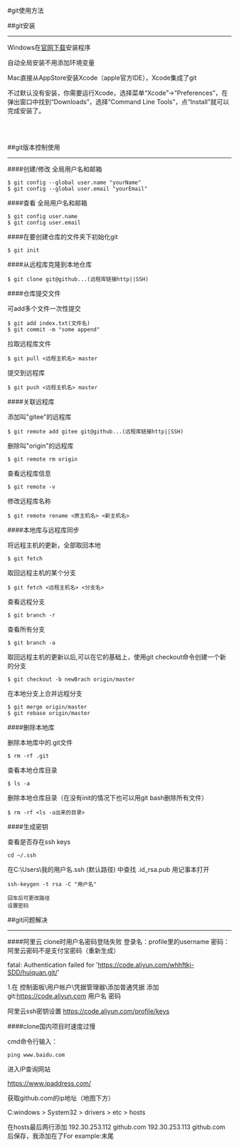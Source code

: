 #git使用方法

##git安装

---

Windows在[官网下载](https://git-scm.com/downloads)安装程序

自动全局安装不用添加环境变量

Mac直接从AppStore安装Xcode（apple官方IDE），Xcode集成了git

不过默认没有安装，你需要运行Xcode，选择菜单“Xcode”->“Preferences”，在弹出窗口中找到“Downloads”，选择“Command Line Tools”，点“Install”就可以完成安装了。

<br/>
<br/>


##git版本控制使用

---

####创建/修改 全局用户名和邮箱

    $ git config --global user.name "yourName"
    $ git config --global user.email "yourEmail"
    
####查看 全局用户名和邮箱

    $ git config user.name
    $ git config user.email
    
####在要创建仓库的文件夹下初始化git

    $ git init
    
####从远程库克隆到本地仓库

    $ git clone git@github...(远程库链接http||SSH)
    
####仓库提交文件

可add多个文件一次性提交

    $ git add index.txt(文件名)
    $ git commit -m "some append"
    
拉取远程库文件

    $ git pull <远程主机名> master
    
提交到远程库

    $ git push <远程主机名> master
    
####关联远程库

添加叫"gitee"的远程库

    $ git remote add gitee git@github...(远程库链接http||SSH)
    
删除叫"origin"的远程库

    $ git remote rm origin
    
查看远程库信息

    $ git remote -v 
    
修改远程库名称

    $ git remote rename <原主机名> <新主机名>
    
####本地库与远程库同步

将远程主机的更新，全部取回本地

    $ git fetch
    
取回远程主机的某个分支

    $ git fetch <远程主机名> <分支名>
    
查看远程分支

    $ git branch -r
    
查看所有分支

    $ git branch -a
    
取回远程主机的更新以后,可以在它的基础上，使用git checkout命令创建一个新的分支

    $ git checkout -b newBrach origin/master
    
在本地分支上合并远程分支

    $ git merge origin/master
    $ git rebase origin/master
    
####删除本地库

删除本地库中的.git文件

    $ rm -rf .git
    
查看本地仓库目录

    $ ls -a
    
删除本地仓库目录（在没有init的情况下也可以用git bash删除所有文件）

    $ rm -rf <ls -a出来的目录>

####生成密钥

查看是否存在ssh keys

    cd ~/.ssh

在C:\Users\我的用户名\.ssh (默认路径) 中查找 .id_rsa.pub 用记事本打开

    ssh-keygen -t rsa -C "用户名"
    
    回车后可更改路径
    设置密码
    


##git问题解决

---

####阿里云 clone时用户名密码登陆失败
登录名：profile里的username
密码：阿里云密码不是支付宝密码（重新生成）

fatal: Authentication failed for 'https://code.aliyun.com/whhftkj-SDD/huiquan.git/'

1.在 控制面板\用户帐户\凭据管理器\添加普通凭据  添加
git:https://code.aliyun.com
用户名
密码

阿里云ssh密钥设置
https://code.aliyun.com/profile/keys



####clone国内项目时速度过慢

cmd命令行输入：

    ping www.baidu.com

进入IP查询网站

https://www.ipaddress.com/

获取github.com的ip地址（地图下方）

C:windows > System32 > drivers > etc > hosts

在hosts最后两行添加 192.30.253.112  github.com
                   192.30.253.113  github.com
后保存，我添加在了For example:末尾


 
 
    
